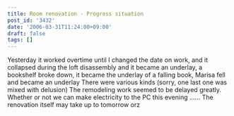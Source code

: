 ```yaml
---
title: Room renovation · Progress situation
post_id: '3432'
date: '2006-03-31T11:24:00+09:00'
draft: false
tags: []
---
```


Yesterday it worked overtime until I changed the date on work, and it collapsed during the loft disassembly and it became an underlay, a bookshelf broke down, it became the underlay of a falling book, Marisa fell and became an underlay There were various kinds (sorry, one last one was mixed with delusion) The remodeling work seemed to be delayed greatly. Whether or not we can make electricity to the PC this evening ...... The renovation itself may take up to tomorrow orz